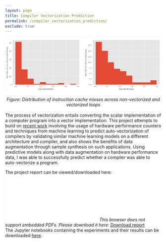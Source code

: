 ```yaml
---
layout: page
title: Compiler Vectorization Prediction
permalink: /compiler_vectorization_prediction/
exclude: true
---
```

![Compiler Vectorization](../files/compiler_image.jpg?raw=true)
<center> <i>Figure: Distribution of instruction cache misses across non-vectorized and vectorized loops </i></center>
<br>
The process of vectorization entails converting the scalar implementation of a computer program into a vector implementation. This project attempts to build on <a href="http://cecs.uci.edu/files/2017/05/combinepdf.pdf">recent work</a> involving the usage of hardware performance counters and techniques from machine learning to predict auto-vectorization of compilers by validating similar machine learning models on a different architecture and compiler, and also shows the benefits of data augmentation through sample synthesis on such applications. Using predictive models along with data augmentation on hardware performance data, I was able to successfully predict whether a compiler was able to auto-vectorize a program.


The project report can be viewed/downloaded here:
<object data="/portfolio/files/compiler_report.pdf" type="application/pdf" width="360px" height="400px">
    <embed src="/portfolio/files/compiler_report.pdf">
	<i>This browser does not support embedded PDFs. Please download it here: </i><a href="/portfolio/files/compiler_report.pdf">Download report</a>
    </embed>
</object>
<br>
The Jupyter notebooks containing the experiments and their results can be downloaded <a href='/portfolio/files/compiler_codes.zip'>here</a>.

<!--
You can find the source code for Jekyll at GitHub:
[jekyll][jekyll-organization] /
[jekyll](https://github.com/jekyll/jekyll)-->


[jekyll-organization]: https://github.com/jekyll
